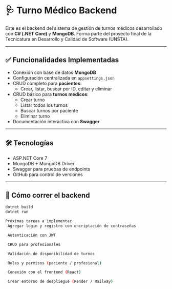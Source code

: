 # 🩺 Turno Médico Backend

Este es el backend del sistema de gestión de turnos médicos desarrollado con **C# (.NET Core)** y **MongoDB**. Forma parte del proyecto final de la Tecnicatura en Desarrollo y Calidad de Software (UNSTA).

---

## ✅ Funcionalidades Implementadas

- Conexión con base de datos **MongoDB**
- Configuración centralizada en `appsettings.json`
- CRUD completo para **pacientes**:
  - Crear, listar, buscar por ID, editar y eliminar
- CRUD básico para **turnos médicos**:
  - Crear turno
  - Listar todos los turnos
  - Buscar turnos por paciente
  - Eliminar turno
- Documentación interactiva con **Swagger**

---

## 🛠️ Tecnologías

- ASP.NET Core 7
- MongoDB + MongoDB.Driver
- Swagger para pruebas de endpoints
- GitHub para control de versiones

---

## 🧪 Cómo correr el backend

```bash
dotnet build
dotnet run

Próximas tareas a implementar
 Agregar login y registro con encriptación de contraseñas

 Autenticación con JWT

 CRUD para profesionales

 Validación de disponibilidad de turnos

 Roles y permisos (paciente / profesional)

 Conexión con el frontend (React)

 Crear entorno de despliegue (Render / Railway)